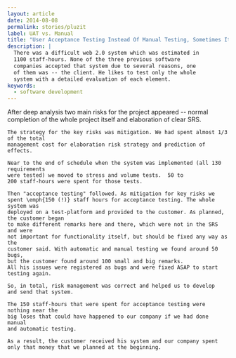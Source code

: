 ```yaml
---
layout: article
date: 2014-08-08
permalink: stories/pluzit
label: UAT vs. Manual
title: "User Acceptance Testing Instead Of Manual Testing, Sometimes It Works"
description: |
  There was a difficult web 2.0 system which was estimated in
  1100 staff-hours. None of the three previous software
  companies accepted that system due to several reasons, one
  of them was -- the client. He likes to test only the whole
  system with a detailed evaluation of each element.
keywords:
  - software development
---
```


After deep analysis two main risks for the project appeared -- normal completion of 
    the whole project itself and elaboration of clear SRS.

    The strategy for the key risks was mitigation. We had spent almost 1/3 of the total 
    management cost for elaboration risk strategy and prediction of effects.

    Near to the end of schedule when the system was implemented (all 130 requirements 
    were tested) we moved to stress and volume tests.  50 to 
    200 staff-hours were spent for those tests.

    Then "acceptance testing" followed. As mitigation for key risks we 
    spent \emph{150 (!)} staff hours for acceptance testing. The whole system was
    deployed on a test-platform and provided to the customer. As planned, the customer began 
    to make different remarks here and there, which were not in the SRS and were 
    not important for functionality itself, but should be fixed any way as the 
    customer said. With automatic and manual testing we found around 50 bugs, 
    but the customer found around 100 small and big remarks. 
    All his issues were registered as bugs and were fixed ASAP to start testing again.

    So, in total, risk management was correct and helped us to develop 
    and send that system.

    The 150 staff-hours that were spent for acceptance testing were nothing near the
    big loses that could have happened to our company if we had done manual 
    and automatic testing.

    As a result, the customer received his system and our company spent 
    only that money that we planned at the beginning.
